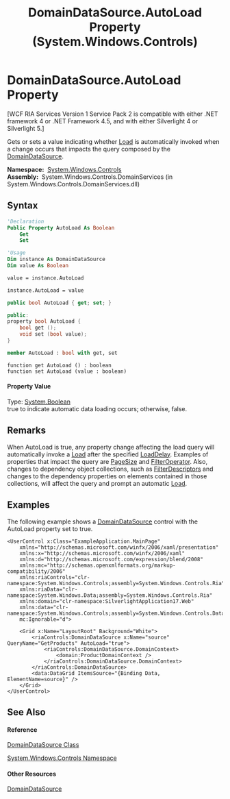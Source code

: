 ﻿---
title: DomainDataSource.AutoLoad Property  (System.Windows.Controls)
TOCTitle: AutoLoad Property
ms:assetid: P:System.Windows.Controls.DomainDataSource.AutoLoad
ms:mtpsurl: https://msdn.microsoft.com/en-us/library/system.windows.controls.domaindatasource.autoload(v=VS.91)
ms:contentKeyID: 27195691
ms.date: 01/27/2012
mtps_version: v=VS.91
f1_keywords:
- System.Windows.Controls.DomainDataSource.AutoLoad
- System.Windows.Controls.DomainDataSource.get_AutoLoad
- System.Windows.Controls.DomainDataSource.set_AutoLoad
dev_langs:
- CSharp
- JScript
- VB
- XAML
- FSharp
- c++
api_location:
- System.Windows.Controls.DomainServices.dll
api_name:
- System.Windows.Controls.DomainDataSource.AutoLoad
- System.Windows.Controls.DomainDataSource.get_AutoLoad
- System.Windows.Controls.DomainDataSource.set_AutoLoad
api_type:
- Managed
topic_type:
- apiref
- kbSyntax
product_family_name: VS
ROBOTS: INDEX,FOLLOW
---

# DomainDataSource.AutoLoad Property

\[WCF RIA Services Version 1 Service Pack 2 is compatible with either .NET framework 4 or .NET Framework 4.5, and with either Silverlight 4 or Silverlight 5.\]

Gets or sets a value indicating whether [Load](ee707956\(v=vs.91\).md) is automatically invoked when a change occurs that impacts the query composed by the [DomainDataSource](ee732901\(v=vs.91\).md).

**Namespace:**  [System.Windows.Controls](ms590941\(v=vs.91\).md)  
**Assembly:**  System.Windows.Controls.DomainServices (in System.Windows.Controls.DomainServices.dll)

## Syntax

``` vb
'Declaration
Public Property AutoLoad As Boolean
    Get
    Set
```

``` vb
'Usage
Dim instance As DomainDataSource
Dim value As Boolean

value = instance.AutoLoad

instance.AutoLoad = value
```

``` csharp
public bool AutoLoad { get; set; }
```

``` c++
public:
property bool AutoLoad {
    bool get ();
    void set (bool value);
}
```

``` fsharp
member AutoLoad : bool with get, set
```

``` jscript
function get AutoLoad () : boolean
function set AutoLoad (value : boolean)
```

#### Property Value

Type: [System.Boolean](https://msdn.microsoft.com/en-us/library/a28wyd50)  
true to indicate automatic data loading occurs; otherwise, false.  

## Remarks

When AutoLoad is true, any property change affecting the load query will automatically invoke a [Load](ee707956\(v=vs.91\).md) after the specified [LoadDelay](ee707670\(v=vs.91\).md). Examples of properties that impact the query are [PageSize](ee707425\(v=vs.91\).md) and [FilterOperator](ff422862\(v=vs.91\).md). Also, changes to dependency object collections, such as [FilterDescriptors](ee707531\(v=vs.91\).md) and changes to the dependency properties on elements contained in those collections, will affect the query and prompt an automatic [Load](ee707956\(v=vs.91\).md).

## Examples

The following example shows a [DomainDataSource](ee732901\(v=vs.91\).md) control with the AutoLoad property set to true.

``` xaml
<UserControl x:Class="ExampleApplication.MainPage"
    xmlns="http://schemas.microsoft.com/winfx/2006/xaml/presentation"
    xmlns:x="http://schemas.microsoft.com/winfx/2006/xaml"
    xmlns:d="http://schemas.microsoft.com/expression/blend/2008"
    xmlns:mc="http://schemas.openxmlformats.org/markup-compatibility/2006"
    xmlns:riaControls="clr-namespace:System.Windows.Controls;assembly=System.Windows.Controls.Ria"
    xmlns:riaData="clr-namespace:System.Windows.Data;assembly=System.Windows.Controls.Ria"
    xmlns:domain="clr-namespace:SilverlightApplication17.Web"
    xmlns:data="clr-namespace:System.Windows.Controls;assembly=System.Windows.Controls.Data"
    mc:Ignorable="d">

    <Grid x:Name="LayoutRoot" Background="White">
        <riaControls:DomainDataSource x:Name="source" QueryName="GetProducts" AutoLoad="true">
            <riaControls:DomainDataSource.DomainContext>
                <domain:ProductDomainContext />
            </riaControls:DomainDataSource.DomainContext>
        </riaControls:DomainDataSource>
        <data:DataGrid ItemsSource="{Binding Data, ElementName=source}" />
    </Grid>
</UserControl>
```

## See Also

#### Reference

[DomainDataSource Class](ee732901\(v=vs.91\).md)

[System.Windows.Controls Namespace](ms590941\(v=vs.91\).md)

#### Other Resources

[DomainDataSource](ee707363\(v=vs.91\).md)

